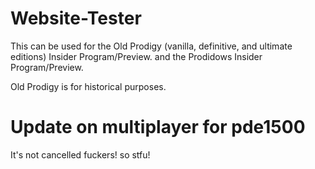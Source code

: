 # Website-Tester
This can be used for the Old Prodigy (vanilla, definitive, and ultimate editions) Insider Program/Preview. and the Prodidows Insider Program/Preview.

Old Prodigy is for historical purposes.

# Update on multiplayer for pde1500

It's not cancelled fuckers! so stfu!
